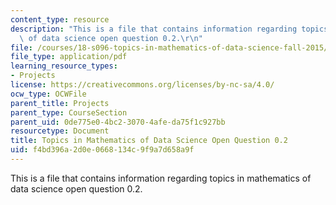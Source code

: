 ```yaml
---
content_type: resource
description: "This is a file that contains information regarding topics in mathematics\
  \ of data science open question 0.2.\r\n"
file: /courses/18-s096-topics-in-mathematics-of-data-science-fall-2015/f4bd396a2d0e0668134c9f9a7d658a9f_MIT18_S096F15_Open0.2.pdf
file_type: application/pdf
learning_resource_types:
- Projects
license: https://creativecommons.org/licenses/by-nc-sa/4.0/
ocw_type: OCWFile
parent_title: Projects
parent_type: CourseSection
parent_uid: 0de775e0-4bc2-3070-4afe-da75f1c927bb
resourcetype: Document
title: Topics in Mathematics of Data Science Open Question 0.2
uid: f4bd396a-2d0e-0668-134c-9f9a7d658a9f
---
```

This is a file that contains information regarding topics in mathematics of data science open question 0.2.
